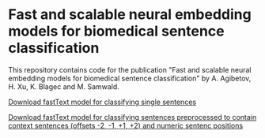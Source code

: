 # Fast and scalable neural embedding models for biomedical sentence classification

This repository contains code for the publication "Fast and scalable neural embedding models for biomedical sentence classification" by A. Agibetov, H. Xu, K. Blagec and M. Samwald.

[Download fastText model for classifying single sentences](http://samwald.info/res/fasttext-model-without-context-for-distribution.bin)

[Download fastText model for classifying sentences preprocessed to contain context sentences (offsets -2, -1, +1, +2) and numeric sentenc positions](http://samwald.info/res/fasttext-model-with-context-for-distribution.bin)
